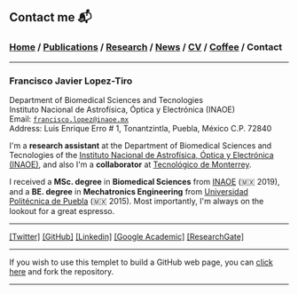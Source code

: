 
## Contact me 📬
###  [Home](/index) / [Publications](/publications) / [Research](/research) / [News](/news) / [CV](/brief_cv) / [Coffee](/coffee) / Contact

---

### Francisco Javier Lopez-Tiro 

Department of Biomedical Sciences and Tecnologies                                                
Instituto Nacional de Astrofísica, Óptica y Electrónica (INAOE)                                                   
Email: [`francisco.lopez@inaoe.mx`](mailto:francisco.lopez@inaoe.mx?subject=%20Hello,%20Francisco)                                      
Address: Luis Enrique Erro # 1, Tonantzintla, Puebla, México C.P. 72840


I'm a **research assistant** at the Department of Biomedical Sciences and Tecnologies of the [Instituto Nacional de Astrofísica, Óptica y Electrónica (INAOE)](https://www.inaoep.mx), and also I'm a **collaborator** at [Tecnológico de Monterrey](https://tec.mx/es). 

I received a **MSc. degree** in **Biomedical Sciences** from [INAOE](https://www.inaoep.mx) (🇲🇽 2019), and a **BE. degree** in **Mechatronics Engineering** from [Universidad Politécnica de Puebla](http://www.uppuebla.edu.mx/joomla1/) (🇲🇽  2015).  Most importantly, I'm always on the lookout for a great espresso.
  

----



[[Twitter]](https://twitter.com/Friscolt)
[[GitHub]](https://github.com/friscolt)
[[Linkedin]](https://www.linkedin.com/in/friscolt)
[[Google Academic]](https://scholar.google.es/citations?user=IlG06bYAAAAJ&hl=es)
[[ResearchGate]](https://www.researchgate.net/profile/Francisco-Lopez-Tiro)

---









If you wish to use this templet to build a GitHub web page, you can [click here](https://github.com/friscolt/friscolt.github.io) and fork the repository. 

---
